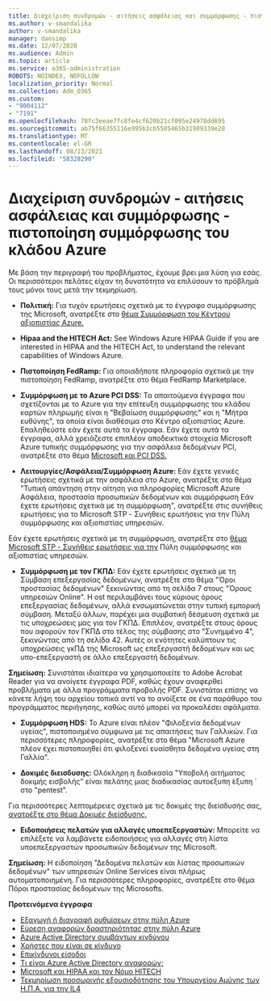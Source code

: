 ```yaml
---
title: Διαχείριση συνδρομών - αιτήσεις ασφάλειας και συμμόρφωσης - πιστοποίηση συμμόρφωσης του κλάδου Azure
ms.author: v-smandalika
author: v-smandalika
manager: dansimp
ms.date: 12/07/2020
ms.audience: Admin
ms.topic: article
ms.service: o365-administration
ROBOTS: NOINDEX, NOFOLLOW
localization_priority: Normal
ms.collection: Adm_O365
ms.custom:
- "9004112"
- "7191"
ms.openlocfilehash: 78fc3eeae7fc8fe4cf620b21cf095e24978dd695
ms.sourcegitcommit: ab75f66355116e995b3cb5505465b31989339e28
ms.translationtype: MT
ms.contentlocale: el-GR
ms.lasthandoff: 08/13/2021
ms.locfileid: "58328290"
---
```

# <a name="subscription-management---security-and-compliance-requests---azure-industry-compliance-accreditation"></a>Διαχείριση συνδρομών - αιτήσεις ασφάλειας και συμμόρφωσης - πιστοποίηση συμμόρφωσης του κλάδου Azure

Με βάση την περιγραφή του προβλήματος, έχουμε βρει μια λύση για εσάς. Οι περισσότεροι πελάτες είχαν τη δυνατότητα να επιλύσουν το πρόβλημά τους μόνοι τους μετά την τεκμηρίωση.

- **Πολιτική:** Για τυχόν ερωτήσεις σχετικά με το έγγραφο συμμόρφωσης της Microsoft, ανατρέξτε στο [θέμα Συμμόρφωση του Κέντρου αξιοπιστίας Azure.](https://docs.microsoft.com/compliance/regulatory/offering-SOC)

- **Hipaa and the HITECH Act:** See Windows Azure HIPAA Guide if you are interested in HIPAA and the HITECH Act, to understand the relevant capabilities of Windows Azure.

- **Πιστοποίηση FedRamp:** Για οποιαδήποτε πληροφορία σχετικά με την πιστοποίηση FedRamp, ανατρέξτε στο θέμα FedRamp Marketplace.

- **Συμμόρφωση με το Azure PCI DSS:** Τα απαιτούμενα έγγραφα που σχετίζονται με το Azure για την επίτευξη συμμόρφωσης του κλάδου καρτών πληρωμής είναι η "Βεβαίωση συμμόρφωσης" και η "Μήτρα ευθύνης", τα οποία είναι διαθέσιμα στο Κέντρο αξιοπιστίας Azure. Επαληθεύστε εάν έχετε αυτά τα έγγραφα. Εάν έχετε αυτά τα έγγραφα, αλλά χρειάζεστε επιπλέον αποδεικτικά στοιχεία Microsoft Azure τυπικής συμμόρφωσης για την ασφάλεια δεδομένων PCI, ανατρέξτε στο θέμα [Microsoft και PCI DSS.](https://docs.microsoft.com/compliance/regulatory/offering-PCI-DSS)

- **Λειτουργίες/Ασφάλεια/Συμμόρφωση Azure:** Εάν έχετε γενικές ερωτήσεις σχετικά με την ασφάλεια στο Azure, ανατρέξτε στο θέμα "Τυπική απάντηση στην αίτηση για πληροφορίες Microsoft Azure Ασφάλεια, προστασία προσωπικών δεδομένων και συμμόρφωση Εάν έχετε ερωτήσεις σχετικά με τη συμμόρφωση", ανατρέξτε στις συνήθεις ερωτήσεις για το Microsoft STP - Συνήθεις ερωτήσεις για την Πύλη συμμόρφωσης και αξιοπιστίας υπηρεσιών.

Εάν έχετε ερωτήσεις σχετικά με τη συμμόρφωση, ανατρέξτε στο [θέμα Microsoft STP - Συνήθεις ερωτήσεις για την](https://www.microsoft.com/trust-center/compliance/compliance-overview) Πύλη συμμόρφωσης και αξιοπιστίας υπηρεσιών.

- **Συμμόρφωση με τον ΓΚΠΔ:** Εάν έχετε ερωτήσεις σχετικά με τη Σύμβαση επεξεργασίας δεδομένων, ανατρέξτε στο θέμα "Όροι προστασίας δεδομένων" ξεκινώντας από τη σελίδα 7 στους "Όρους υπηρεσιών Online". Η ost περιλαμβάνει τους κύριους όρους επεξεργασίας δεδομένων, αλλά ενσωματώνεται στην τυπική εμπορική σύμβαση. Μεταξύ άλλων, παρέχει μια συμβατική δέσμευση σχετικά με τις υποχρεώσεις μας για τον ΓΚΠΔ. Επιπλέον, ανατρέξτε στους όρους που αφορούν τον ΓΚΠΔ στο τέλος της σύμβασης στο "Συνημμένο 4", ξεκινώντας από τη σελίδα 42. Αυτές οι ενότητες καλύπτουν τις υποχρεώσεις γκΠΔ της Microsoft ως επεξεργαστή δεδομένων και ως υπο-επεξεργαστή σε άλλο επεξεργαστή δεδομένων.

**Σημείωση:** Συνιστάται ιδιαίτερα να χρησιμοποιείτε το Adobe Acrobat Reader για να ανοίγετε έγγραφα PDF, καθώς έχουν αναφερθεί προβλήματα με άλλα προγράμματα προβολής PDF. Συνιστάται επίσης να κάνετε λήψη του αρχείου τοπικά αντί να το ανοίξετε σε ένα παράθυρο του προγράμματος περιήγησης, καθώς αυτό μπορεί να προκαλέσει σφάλματα.

- **Συμμόρφωση HDS:** Το Azure είναι πλέον "Φιλοξενία δεδομένων υγείας", πιστοποιημένο σύμφωνα με τις απαιτήσεις των Γαλλικών. Για περισσότερες πληροφορίες, ανατρέξτε στο θέμα "Microsoft Azure πλέον έχει πιστοποιηθεί ότι φιλοξενεί ευαίσθητα δεδομένα υγείας στη Γαλλία".

- **Δοκιμές διεισδυσης:** Ολόκληρη η διαδικασία "Υποβολή αιτήματος δοκιμής εισβολής" είναι πελάτης μιας διαδικασίας αυτοεξυπη ́εξυπη ́ στο "pentest".

Για περισσότερες λεπτομέρειες σχετικά με τις δοκιμές της διείσδυσής σας, [ανατρέξτε στο θέμα Δοκιμές διείσδυσης.](https://docs.microsoft.com/azure/security/fundamentals/pen-testing)

- **Ειδοποιήσεις πελατών για αλλαγές υποεπεξεργαστών:** Μπορείτε να επιλέξετε να λαμβάνετε ειδοποιήσεις για αλλαγές στη λίστα υποεπεξεργαστών προσωπικών δεδομένων της Microsoft.

**Σημείωση:** Η ειδοποίηση "Δεδομένα πελατών και λίστας προσωπικών δεδομένων" των υπηρεσιών Online Services είναι πλήρως αυτοματοποιημένη. Για περισσότερες πληροφορίες, ανατρέξτε στο θέμα Πόροι προστασίας δεδομένων της Microsofts.

**Προτεινόμενα έγγραφα**

- [Εξαγωγή ή διαγραφή ρυθμίσεων στην πύλη Azure](https://docs.microsoft.com/azure/azure-portal/set-preferences)
- [Εύρεση αναφορών δραστηριότητας στην πύλη Azure](https://docs.microsoft.com/azure/active-directory/reports-monitoring/howto-find-activity-reports)
- [Azure Active Directory συμβάντων κινδύνου](https://docs.microsoft.com/azure/active-directory/identity-protection/overview-identity-protection)
- [Χρήστες που είναι σε κίνδυνο](https://docs.microsoft.com/azure/active-directory/identity-protection/overview-identity-protection)
- [Επικίνδυνοι είσοδοι](https://docs.microsoft.com/azure/active-directory/identity-protection/overview-identity-protection)
- [Τι είναι Azure Active Directory αναφορών;](https://docs.microsoft.com/azure/active-directory/reports-monitoring/overview-reports)
- [Microsoft και HIPAA και τον Νόμο HITECH](https://docs.microsoft.com/compliance/regulatory/offering-hipaa-hitech)
- [Τεκμηρίωση προσωρινής εξουσιοδότησης του Υπουργείου Αμύνης των Η.Π.Α. για την IL4](https://docs.microsoft.com/compliance/regulatory/offering-DoD-DISA-L2-L4-L5)













